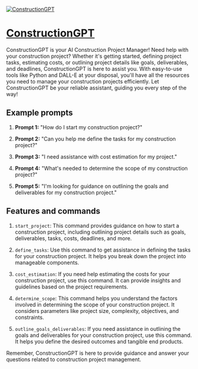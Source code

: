 [![ConstructionGPT](null)](https://chat.openai.com/g/g-oSieVvg1P-constructiongpt)

# [ConstructionGPT](https://chat.openai.com/g/g-oSieVvg1P-constructiongpt)

ConstructionGPT is your AI Construction Project Manager! Need help with your construction project? Whether it's getting started, defining project tasks, estimating costs, or outlining project details like goals, deliverables, and deadlines, ConstructionGPT is here to assist you. With easy-to-use tools like Python and DALL-E at your disposal, you'll have all the resources you need to manage your construction projects efficiently. Let ConstructionGPT be your reliable assistant, guiding you every step of the way!

## Example prompts

1. **Prompt 1:** "How do I start my construction project?"

2. **Prompt 2:** "Can you help me define the tasks for my construction project?"

3. **Prompt 3:** "I need assistance with cost estimation for my project."

4. **Prompt 4:** "What's needed to determine the scope of my construction project?"

5. **Prompt 5:** "I'm looking for guidance on outlining the goals and deliverables for my construction project."

## Features and commands

1. `start_project`: This command provides guidance on how to start a construction project, including outlining project details such as goals, deliverables, tasks, costs, deadlines, and more.

2. `define_tasks`: Use this command to get assistance in defining the tasks for your construction project. It helps you break down the project into manageable components.

3. `cost_estimation`: If you need help estimating the costs for your construction project, use this command. It can provide insights and guidelines based on the project requirements.

4. `determine_scope`: This command helps you understand the factors involved in determining the scope of your construction project. It considers parameters like project size, complexity, objectives, and constraints.

5. `outline_goals_deliverables`: If you need assistance in outlining the goals and deliverables for your construction project, use this command. It helps you define the desired outcomes and tangible end products.

Remember, ConstructionGPT is here to provide guidance and answer your questions related to construction project management.